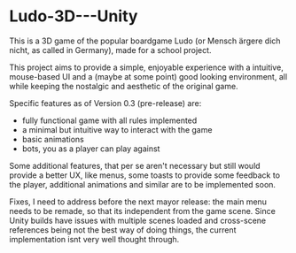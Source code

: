 # Ludo-3D---Unity

This is a 3D game of the popular boardgame Ludo (or Mensch ärgere dich nicht, as called in Germany), made for a school project.

This project aims to provide a simple, enjoyable experience with a intuitive, mouse-based UI and a (maybe at some point) good looking environment, all while keeping the nostalgic and aesthetic of the original game.

Specific features as of Version 0.3 (pre-release) are:
- fully functional game with all rules implemented
- a minimal but intuitive way to interact with the game
- basic animations
- bots, you as a player can play against

Some additional features, that per se aren't necessary but still would provide a better UX, like menus, some toasts to provide some feedback to the player, additional animations and similar are to be implemented soon.

Fixes, I need to address before the next mayor release: the main menu needs to be remade, so that its independent from the game scene. Since Unity builds have issues with multiple scenes loaded and cross-scene references being not the best way of doing things, the current implementation isnt very well thought through.
